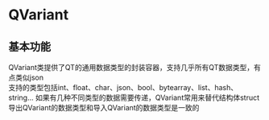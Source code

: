 # QVariant

## 基本功能
QVariant类提供了QT的通用数据类型的封装容器，支持几乎所有QT数据类型，有点类似json  
支持的类型包括int、float、char、json、bool、bytearray、list、hash、string...
如果有几种不同类型的数据需要传递，QVariant常用来替代结构体struct  
导出QVariant的数据类型和导入QVariant的数据类型是一致的  